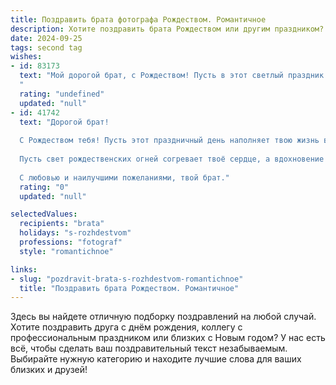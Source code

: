 ```yaml
---
title: Поздравить брата фотографа Рождеством. Романтичное
description: Хотите поздравить брата Рождеством или другим праздником? Наш ИИ создаст незабываемое поздравление, а вы обязательно выделитесь среди других.  
date: 2024-09-25
tags: second tag
wishes:
- id: 83173
  text: "Мой дорогой брат, с Рождеством! Пусть в этот светлый праздник  твоя жизнь, как прекрасный кадр, будет полна ярких красок, тёплых эмоций и незабываемых моментов.  Пусть любовь и счастье окружают тебя, как мягкий, рассеянный свет,  вдохновляя на создание новых шедевров твоей фотографии.  Я бесконечно люблю тебя и желаю тебе мира, добра и исполнения всех самых заветных желаний!
  "
  rating: "undefined"
  updated: "null"
- id: 41742
  text: "Дорогой брат!
  
  С Рождеством тебя! Пусть этот праздничный день наполняет твою жизнь волшебством и яркими моментами, как ты сам запечатлеваешь на своих фотографиях. Желаю, чтобы каждый кадр отражал не только красоту мира, но и ту любовь, что окружает тебя.
  
  Пусть свет рождественских огней согревает твоё сердце, а вдохновение помогает запечатлеть все самые нежные мгновения. Желаю тебе, чтобы в жизни было больше улыбок и радостных событий, ведь каждое мгновение — это как картина, которую ты создаёшь своим талантом.
  
  С любовью и наилучшими пожеланиями, твой брат."
  rating: "0"
  updated: "null"

selectedValues:
  recipients: "brata"
  holidays: "s-rozhdestvom"
  professions: "fotograf"
  style: "romantichnoe"

links:
- slug: "pozdravit-brata-s-rozhdestvom-romantichnoe"
  title: "Поздравить брата Рождеством. Романтичное"
---
```


Здесь вы найдете отличную подборку поздравлений на любой случай. 
Хотите поздравить друга с днём рождения, коллегу с профессиональным праздником или близких с Новым годом? У нас есть всё, чтобы сделать ваш поздравительный текст незабываемым. Выбирайте нужную категорию и находите лучшие слова для ваших близких и друзей!

